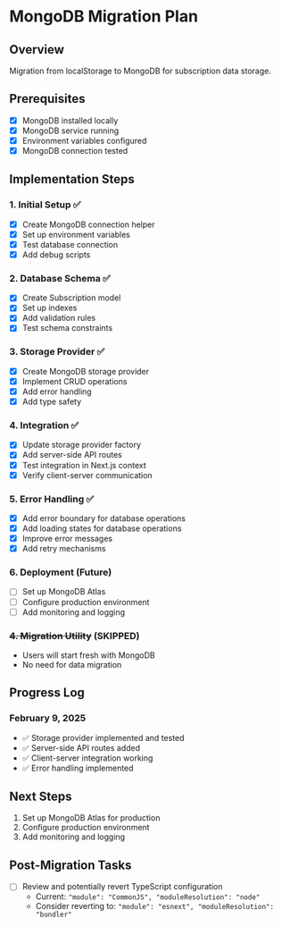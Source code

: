 # MongoDB Migration Plan

## Overview
Migration from localStorage to MongoDB for subscription data storage.

## Prerequisites
- [x] MongoDB installed locally
- [x] MongoDB service running
- [x] Environment variables configured
- [x] MongoDB connection tested

## Implementation Steps

### 1. Initial Setup ✅
- [x] Create MongoDB connection helper
- [x] Set up environment variables
- [x] Test database connection
- [x] Add debug scripts

### 2. Database Schema ✅
- [x] Create Subscription model
- [x] Set up indexes
- [x] Add validation rules
- [x] Test schema constraints

### 3. Storage Provider ✅
- [x] Create MongoDB storage provider
- [x] Implement CRUD operations
- [x] Add error handling
- [x] Add type safety

### 4. Integration ✅
- [x] Update storage provider factory
- [x] Add server-side API routes
- [x] Test integration in Next.js context
- [x] Verify client-server communication

### 5. Error Handling ✅
- [x] Add error boundary for database operations
- [x] Add loading states for database operations
- [x] Improve error messages
- [x] Add retry mechanisms

### 6. Deployment (Future)
- [ ] Set up MongoDB Atlas
- [ ] Configure production environment
- [ ] Add monitoring and logging

### ~~4. Migration Utility~~ (SKIPPED)
- Users will start fresh with MongoDB
- No need for data migration

## Progress Log

### February 9, 2025
- ✅ Storage provider implemented and tested
- ✅ Server-side API routes added
- ✅ Client-server integration working
- ✅ Error handling implemented

## Next Steps
1. Set up MongoDB Atlas for production
2. Configure production environment
3. Add monitoring and logging

## Post-Migration Tasks
- [ ] Review and potentially revert TypeScript configuration
  - Current: `"module": "CommonJS", "moduleResolution": "node"`
  - Consider reverting to: `"module": "esnext", "moduleResolution": "bundler"`